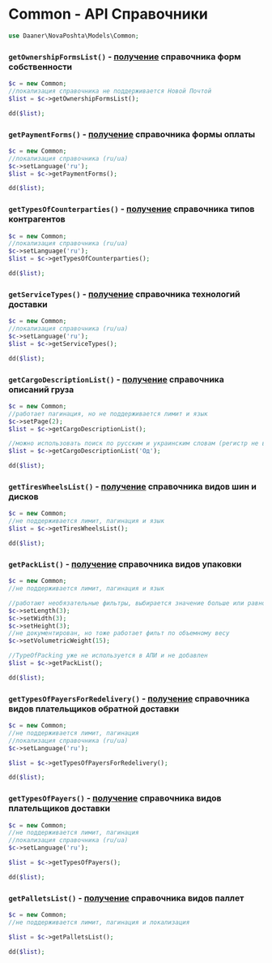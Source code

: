 # Common - API Справочники

```php
use Daaner\NovaPoshta\Models\Common;
```

### `getOwnershipFormsList()` - [получение](https://devcenter.novaposhta.ua/docs/services/55702570a0fe4f0cf4fc53ed/operations/55702571a0fe4f0b6483890b) справочника форм собственности
```php
$c = new Common;
//локализация справочника не поддерживается Новой Почтой
$list = $c->getOwnershipFormsList();

dd($list);
```


### `getPaymentForms()` - [получение](https://devcenter.novaposhta.ua/docs/services/55702570a0fe4f0cf4fc53ed/operations/55702571a0fe4f0b6483890d) справочника формы оплаты
```php
$c = new Common;
//локализация справочника (ru/ua)
$c->setLanguage('ru');
$list = $c->getPaymentForms();

dd($list);
```


### `getTypesOfCounterparties()` - [получение](https://devcenter.novaposhta.ua/docs/services/55702570a0fe4f0cf4fc53ed/operations/55702571a0fe4f0b64838912) справочника типов контрагентов
```php
$c = new Common;
//локализация справочника (ru/ua)
$c->setLanguage('ru');
$list = $c->getTypesOfCounterparties();

dd($list);
```


### `getServiceTypes()` - [получение](https://devcenter.novaposhta.ua/docs/services/55702570a0fe4f0cf4fc53ed/operations/55702571a0fe4f0b6483890e) справочника технологий доставки
```php
$c = new Common;
//локализация справочника (ru/ua)
$c->setLanguage('ru');
$list = $c->getServiceTypes();

dd($list);
```


### `getCargoDescriptionList()` - [получение](https://devcenter.novaposhta.ua/docs/services/55702570a0fe4f0cf4fc53ed/operations/55702571a0fe4f0b64838908) справочника описаний груза
```php
$c = new Common;
//работает пагинация, но не поддерживается лимит и язык
$c->setPage(2);
$list = $c->getCargoDescriptionList();

//можно использовать поиск по русским и украинским словам (регистр не важен)
$list = $c->getCargoDescriptionList('Од');

dd($list);
```


### `getTiresWheelsList()` - [получение](https://devcenter.novaposhta.ua/docs/services/55702570a0fe4f0cf4fc53ed/operations/55702571a0fe4f0b64838910) справочника видов шин и дисков
```php
$c = new Common;
//не поддерживается лимит, пагинация и язык
$list = $c->getTiresWheelsList();

dd($list);
```


### `getPackList()` - [получение](https://devcenter.novaposhta.ua/docs/services/55702570a0fe4f0cf4fc53ed/operations/582b1069a0fe4f0298618f06) справочника видов упаковки
```php
$c = new Common;
//не поддерживается лимит, пагинация и язык

//работают необязательные фильтры, выбирается значение больше или равно указанного
$c->setLength(3);
$c->setWidth(3);
$c->setHeight(3);
//не документирован, но тоже работает фильт по объемному весу
$c->setVolumetricWeight(15);

//TypeOfPacking уже не используется в АПИ и не добавлен
$list = $c->getPackList();

dd($list);
```


### `getTypesOfPayersForRedelivery()` - [получение](https://devcenter.novaposhta.ua/docs/services/55702570a0fe4f0cf4fc53ed/operations/55702571a0fe4f0b64838914) справочника видов плательщиков обратной доставки
```php
$c = new Common;
//не поддерживается лимит, пагинация
//локализация справочника (ru/ua)
$c->setLanguage('ru');

$list = $c->getTypesOfPayersForRedelivery();

dd($list);
```


### `getTypesOfPayers()` - [получение](https://devcenter.novaposhta.ua/docs/services/55702570a0fe4f0cf4fc53ed/operations/55702571a0fe4f0b64838913) справочника видов плательщиков доставки
```php
$c = new Common;
//не поддерживается лимит, пагинация
//локализация справочника (ru/ua)
$c->setLanguage('ru');

$list = $c->getTypesOfPayers();

dd($list);
```


### `getPalletsList()` - [получение](https://devcenter.novaposhta.ua/docs/services/55702570a0fe4f0cf4fc53ed/operations/55702571a0fe4f0b64838913) справочника видов паллет
```php
$c = new Common;
//не поддерживается лимит, пагинация и локализация

$list = $c->getPalletsList();

dd($list);
```
